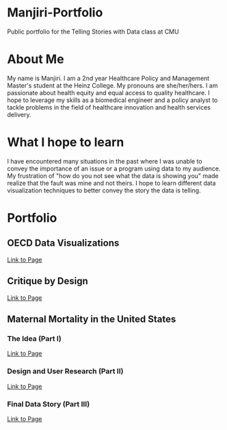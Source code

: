 # Manjiri-Portfolio
Public portfolio for the Telling Stories with Data class at CMU

# About Me
My name is Manjiri. I am a 2nd year Healthcare Policy and Management Master's student at the Heinz College. My pronouns are she/her/hers. I am passionate about health equity and equal access to quality healthcare. I hope to leverage my skills as a biomedical engineer and a policy analyst to tackle problems in the field of healthcare innovation and health services delivery. 

# What I hope to learn
I have encountered many situations in the past where I was unable to convey the importance of an issue or a program using data to my audience. My frustration of "how do you not see what the data is showing you" made realize that the fault was mine and not theirs. I hope to learn different data visualization techniques to better convey the story the data is telling. 

# Portfolio

## OECD Data Visualizations 
[Link to Page](/OECD_viz.md)

## Critique by Design 

[Link to Page](critique_design.md)

## Maternal Mortality in the United States

### The Idea (Part I)
[Link to Page](project_outline.md)

### Design and User Research (Part II)
[Link to Page](project_wireframes.md)

### Final Data Story (Part III)
[Link to Page](final_story.md)
